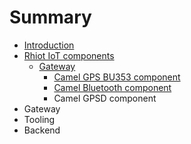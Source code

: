 # Summary

* [Introduction](README.md)
* [Rhiot IoT components](rhiot_iot_components.md)
   * [Gateway](rhiot-iot-components/gateway.md)
       * [Camel GPS BU353 component](rhiot-iot-components/camel_gps_bu353_component.md)
       * [Camel Bluetooth component](rhiot-iot-components/camel_bluetooth_component.md)
       * Camel GPSD component
* Gateway
* Tooling
* Backend

